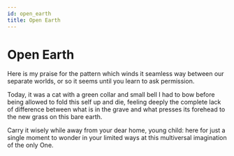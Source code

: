 ```yaml
---
id: open_earth
title: Open Earth
---
```


# Open Earth

Here is my praise for the pattern
which winds it seamless way
between our separate worlds,
or so it seems until you learn 
to ask permission.

Today, it was a cat with a green collar
and small bell I had to bow before being
allowed to fold this self up and die,
feeling deeply the complete lack of difference
between what is in the grave and what presses
its forehead to the new grass on this bare earth.

Carry it wisely while away
from your dear home, young child:
here for just a single moment
to wonder in your limited ways
at this multiversal imagination
of the only One.

